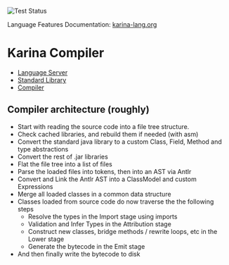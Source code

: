 ![Test Status](https://github.com/Plixo2/KarinaC/actions/workflows/gradle.yml/badge.svg)

Language Features Documentation: [karina-lang.org](https://karina-lang.org/Intro.html)

# Karina Compiler 
 

- [Language Server](src/main/java/org/karina/lang/lsp)
- [Standard Library](src/main/java/karina/)
- [Compiler](src/main/java/org/karina/lang/compiler)


## Compiler architecture (roughly)

- Start with reading the source code into a file tree structure.
- Check cached libraries, and rebuild them if needed (with asm)
- Convert the standard java library to a custom Class, Field, Method and type abstractions 
- Convert the rest of .jar libraries 
- Flat the file tree into a list of files
- Parse the loaded files into tokens, then into an AST via Antlr
- Convert and Link the Antlr AST into a ClassModel and custom Expressions
- Merge all loaded classes in a common data structure
- Classes loaded from source code do now traverse the the following steps
  - Resolve the types in the Import stage using imports
  - Validation and Infer Types in the Attribution stage
  - Construct new classes, bridge methods / rewrite loops, etc in the Lower stage
  - Generate the bytecode in the Emit stage
- And then finally write the bytecode to disk